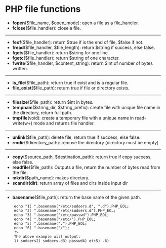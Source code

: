 # PHP file functions
- **fopen**($file_name, $open_mode): open a file as a file_handler.
- **fclose**($file_handler): close a file.

---
- **feof**($file_handler): return $true if is the end of file, $false if not.
- **fread**($file_handler, $file_length): return $string if success, else false.
- **fgets**($file_handler): return $string for one line.
- **fgetc**($file_handler): return $string of one character.
- **fwrite**($file_handler, $content_string): return $int of number of bytes written.

---
- **is_file**($file_path): return true if exist and is a regular file.
- **file_exist**($file_path): return true if file or directory exists. 

---
- **filesize**($file_path): return $int in bytes.
- **tempnam**($string_dir, $string_prefix): create file with unique file name in the directory, return full path.
- **tmpfile**(void): create a temporary file with a unique name in read-write(w+) mode and returns file handler.

---
- **unlink**($file_path): delete file, return true if success, else false.
- **rmdir**($directory_path): remove the directory (directory must be empty).

---
- **copy**($source_path, $destination_path): return true if copy success, else false.
- **readfile**($file_path): Outputs a file, return the number of bytes read from the file.
- **mkdir**($path_name): makes directory.
- **scandir(dir)**: return array of files and dirs inside input dir

---
- **basename**($file_path): return the base name of the given path.

~~~
    echo "1) ".basename("/etc/sudoers.d", ".d").PHP_EOL;
    echo "2) ".basename("/etc/sudoers.d").PHP_EOL;
    echo "3) ".basename("/etc/passwd").PHP_EOL;
    echo "4) ".basename("/etc/").PHP_EOL;
    echo "5) ".basename(".").PHP_EOL;
    echo "6) ".basename("/");
    ?>
    The above example will output:
    1) sudoers2) sudoers.d3) passwd4) etc5) .6) 
    
~~~
